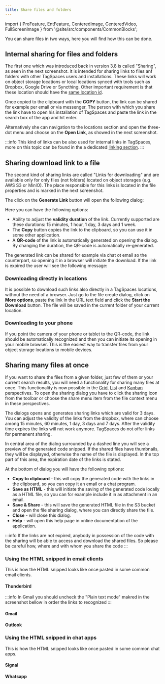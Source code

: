 ```yaml
---
title: Share files and folders
---
```


import { ProFeature, EntFeature, CenteredImage, CenteredVideo, FullScreenImage } from '@site/src/components/CommonBlocks';

You can share files in two ways, here you will find how this can be done.

## Internal sharing for files and folders

The first one which was introduced back in version 3.8 is called "Sharing", as seen in the next screenshot. It is intended for sharing links to files anf folders with other TagSpaces users and installations. These links will work on object storage locations or local locations synced with tools such as Dropbox, Google Drive or Syncthing. Other important requirement is that these location should have the [same location id](/linking#location-ids).

<CenteredImage
    caption="Sharing link file and folder properties"
    src="/media/sharing-link.png"
    maxWidth="778px"
    showCaption
  />

Once copied to the clipboard with the **COPY** button, the link can be shared for example per email or via messenger. The person with which you share the link have to open his installation of TagSpaces and paste the link in the search box of the app and hit enter.

<CenteredImage
    caption="Open TS-Links from the search box"
    src="/media/tslinks-in-search.png"
    showCaption
  />

Alternatively she can navigation to the locations section and open the three-dot menu and choose on the **Open Link**, as showed in the next screenshot.

<CenteredImage
    caption="Open shared links in TagSpaces"
    src="/media/open-shared-links.png"
    maxWidth="697px"
    showCaption
  />

:::info
This kind of links can be also used for internal links in TagSpaces, more on this topic can be found in the a dedicated [linking section](/linking).
:::

## Sharing download link to a file

<ProFeature />

The second kind of sharing links are called "Links for downloading" and are available only for only files (not folders) located on object storages (e.g. AWS S3 or MinIO). The place responsible for this links is located in the file properties and is marked in the next screenshot.

<CenteredImage
    caption="Download links in the file properties"
    src="/media/download-link.png"
    maxWidth="778px"
    showCaption
  />

The click on the **Generate Link** button will open the following dialog:

<CenteredImage
    caption="Generating the download links"
    src="/media/generate-download-link.png"
    maxWidth="595px"
    showCaption
  />

Here you can have the following options:

- Ability to adjust the **validity duration** of the link. Currently supported are these durations: 15 minutes, 1 hour, 1 day, 3 days and 1 week.
- The **Copy** button copies the link to the clipboard, so you can use it in some other application.
- A **QR-code** of the link is automatically generated on opening the dialog. By changing the duration, the QR-code is automatically re-generated.

The generated link can be shared for example via chat ot email so the counterpart, so opening it in a browser will initiate the download. If the link is expired the user will see the following message:

<CenteredImage
    caption="Expired download links"
    src="/media/expired-download-link.png"
    maxWidth="797px"
    showCaption
  />

### Downloading directly in locations

It is possible to download such links also directly in a TagSpaces locations, without the need of a browser. Just go to the file create dialog, click on **More options**, paste the link in the URL text field and click the **Start the Download** button. The file will be saved in the current folder of your current location.

<CenteredImage
    caption="Download in locations"
    src="/media/create-dialog-download-links.png"
    maxWidth="592px"
    showCaption
  />

### Downloading to your phone

If you point the camera of your phone or tablet to the QR-code, the link should be automatically recognized and then you can initiate its opening in your mobile browser. This is the easiest way to transfer files from your object storage locations to mobile devices.

## Sharing many files at once

<ProFeature />

If you want to share the files from a given folder, just few of them or your current search results, you will need a functionality for sharing many files at once. This functionality is now possible in the [Grid](/perspectives/grid), [List](/perspectives/list) and [Kanban](/perspectives/kanban) perspectives. To open the sharing dialog you have to click the sharing icon from the toolbar or choose the share menu item from the file context menu in these perspectives.

<CenteredImage
    caption="Open the file sharing dialog"
    src="/media/open-sharing-dialog.png"
    maxWidth="1056px"
    showCaption
  />

The dialogs opens and generates sharing links which are valid for 3 days. You can adjust the validity of the links from the dropbox, where can choose among 15 minutes, 60 minutes, 1 day, 3 days and 7 days. After the validity time expires the links will not work anymore. TagSpaces do not offer links for permanent sharing.

<CenteredImage
    caption="The file sharing dialog"
    src="/media/file-sharing-dialog.png"
    maxWidth="735px"
    showCaption
  />

In central area of the dialog surrounded by a dashed line you will see a preview of the generated code snipped. If the shared files have thumbnails, they will be displayed, otherwise the name of the file is displayed. In the top part of this area, the expiration date of the links is stated.

At the bottom of dialog you will have the following options:

- **Copy to clipboard** - this will copy the generated code with the links in the clipboard, so you can copy it an email or a chat program.
- **Save as HTML** - this will initiate the saving of the generated code locally as a HTML file, so you can for example include it in as attachment in an email.
- **Save & Share** - this will save the generated HTML file in the S3 bucket and open the file sharing dialog, where you can directly share the file.
- **Close** - will close this dialog.
- **Help** - will open this help page in online documentation of the application.

:::info
If the links are not expired, anybody in possession of the code with the sharing will be able to access and download the shared files. So please be careful how, where and with whom you share the code
:::

### Using the HTML snipped in email clients

This is how the HTML snipped looks like once pasted in some common email clients.

#### Thunderbird

<CenteredImage
    caption="Sharing snipped in Thunderbird"
    src="/media/sharing-snipped-thunderbird.png"
    maxWidth="970px"
    showCaption
  />

:::info
In Gmail you should uncheck the "Plain text mode" makred in the screenshot bellow in order the links to recognized
:::

#### Gmail

<CenteredImage
    caption="Sharing snipped in Gmail"
    src="/media/sharing-snipped-gmail.png"
    maxWidth="970px"
    showCaption
  />

#### Outlook

<CenteredImage
    caption="Sharing snipped in Outlook"
    src="/media/sharing-snipped-outlook.png"
    maxWidth="970px"
    showCaption
  />

### Using the HTML snipped in chat apps

This is how the HTML snipped looks like once pasted in some common chat apps.

#### Signal

<CenteredImage
    caption="Sharing snipped in Signal"
    src="/media/sharing-snipped-signal.png"
    maxWidth="970px"
    showCaption
  />

#### Whatsapp

<CenteredImage
    caption="Sharing snipped in Whatsapp"
    src="/media/sharing-snipped-whatsapp.png"
    maxWidth="970px"
    showCaption
  />
